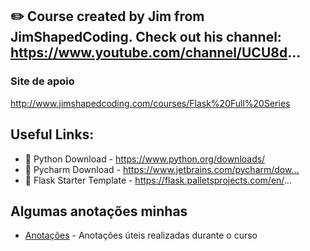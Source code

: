 

## ✏️ Course created by Jim from JimShapedCoding. Check out his channel: https://www.youtube.com/channel/UCU8d...

### Site de apoio 
http://www.jimshapedcoding.com/courses/Flask%20Full%20Series

## Useful Links:
+ 🔗 Python Download - https://www.python.org/downloads/​​
+ 🔗 Pycharm Download - https://www.jetbrains.com/pycharm/dow...​
+ 🔗 Flask Starter Template - https://flask.palletsprojects.com/en/...


## Algumas anotações minhas

+ [Anotações](market/anotações.txt) - Anotações úteis realizadas durante o curso